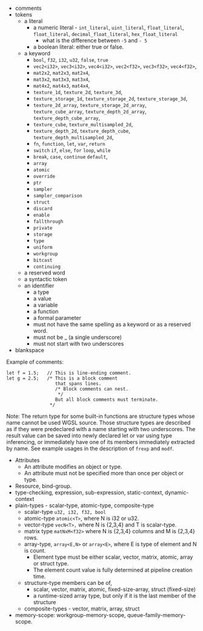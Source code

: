 * comments
* tokens
  * a literal
    * a numeric literal - `int_literal`, `uint_literal`, `float_literal`, `float_literal`, `decimal_float_literal`, `hex_float_literal`
      * what is the difference between `-5` and `- 5`
    * a boolean literal: either true or false.
  * a keyword
    * `bool`, `f32`, `i32`, `u32`, `false`, `true`
    * `vec2<i32>`, `vec3<i32>`, `vec4<i32>`, `vec2<f32>`, `vec3<f32>`, `vec4<f32>`,
    * `mat2x2`, `mat2x3`, `mat2x4`,
    * `mat3x2`, `mat3x3`, `mat3x4`,
    * `mat4x2`, `mat4x3`, `mat4x4`,
    * `texture_1d`, `texture_2d`,  `texture_3d`,
    * `texture_storage_1d`, `texture_storage_2d`, `texture_storage_3d`,
    * `texture_2d_array`, `texture_storage_2d_array`, `texture_cube_array`, `texture_depth_2d_array`, `texture_depth_cube_array`,
    * `texture_cube`, `texture_multisampled_2d`,
    * `texture_depth_2d`, `texture_depth_cube`, `texture_depth_multisampled_2d`,
    * `fn`, `function`, `let`, `var`, `return`
    * `switch` `if`, `else`, `for` `loop`, `while`
    * `break`, `case`, `continue` `default`,
    * `array`
    * `atomic`
    * `override`
    * `ptr`
    * `sampler`
    * `sampler_comparison`
    * `struct`
    * `discard`
    * `enable`
    * `fallthrough`
    * `private`
    * `storage`
    * `type`
    * `uniform`
    * `workgroup`
    * `bitcast`
    * `continuing`
  * a reserved word
  * a syntactic token
  * an identifier
    * a type
    * a value
    * a variable
    * a function
    * a formal parameter
    * must not have the same spelling as a keyword or as a reserved word.
    * must not be _ (a single underscore)
    * must not start with two underscores
* blankspace

Example of comments:

```wgsl
let f = 1.5;   // This is line-ending comment.
let g = 2.5;   /* This is a block comment
                  that spans lines.
                  /* Block comments can nest.
                   */
                  But all block comments must terminate.
                */
```

Note: The return type for some built-in functions are structure types whose name cannot
be used WGSL source. Those structure types are described as if they were predeclared with
a name starting with two underscores. The result value can be saved into newly declared
let or var using type inferencing, or immediately have one of its members immediately
extracted by name. See example usages in the description of `frexp` and `modf`.

* Attributes
  * An attribute modifies an object or type.
  * An attribute must not be specified more than once per object or type.
* Resource, bind-group.
* type-checking, expression, sub-expression, static-context, dynamic-context
* plain-types - scalar-type, atomic-type, composite-type
  * scalar-type `u32, i32, f32, bool`
  * atomic-type `atomic<T>`, where N is i32 or u32.
  * vector-type `vecN<T>,` where N is {2,3,4} and T is scalar-type.
  * matrix type `matNxM<f32>` where N is {2,3,4} columns and M is {2,3,4} rows.
  * array-type, `array<E,N>` or `array<E>`, where E is type of element and N is count.
    * Element type must be either scalar, vector, matrix, atomic, array or struct type.
    * The element count value is fully determined at pipeline creation time.
  * structure-type members can be of,
    * scalar, vector, matrix, atomic, fixed-size-array, struct (fixed-size)
    * a runtime-sized array type, but only if it is the last member of the structure
  * composite-types - vector, matrix, array, struct
* memory-scope: workgroup-memory-scope, queue-family-memory-scope.
